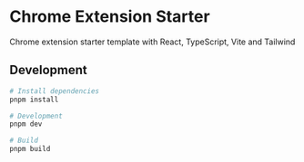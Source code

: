 # Chrome Extension Starter

Chrome extension starter template with React, TypeScript, Vite and Tailwind

## Development

```bash
# Install dependencies
pnpm install

# Development
pnpm dev

# Build
pnpm build
```